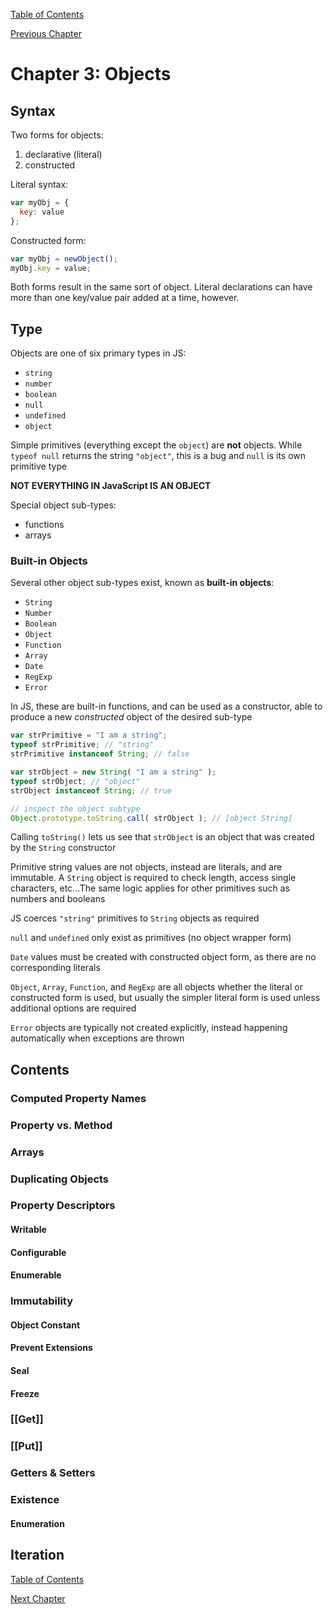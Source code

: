 [Table of Contents](_toc.md)

[Previous Chapter](ch2.md)

# Chapter 3: Objects #

## Syntax ##
Two forms for objects:
1. declarative (literal)
2. constructed

Literal syntax:
```js
var myObj = {
  key: value
};
```

Constructed form:
```js
var myObj = newObject();
myObj.key = value;
```

Both forms result in the same sort of object.  Literal declarations can
have more than one key/value pair added at a time, however.

## Type ##
Objects are one of six primary types in JS:
- `string`
- `number`
- `boolean`
- `null`
- `undefined`
- `object`

Simple primitives (everything except the `object`) are **not** objects.
While `typeof null` returns the string `"object"`, this is a bug and `null`
is its own primitive type

**NOT EVERYTHING IN JavaScript IS AN OBJECT**

Special object sub-types:
- functions
- arrays

### Built-in Objects ###
Several other object sub-types exist, known as **built-in objects**:
- `String`
- `Number`
- `Boolean`
- `Object`
- `Function`
- `Array`
- `Date`
- `RegExp`
- `Error`

In JS, these are built-in functions, and can be used as a constructor, able
to produce a new *constructed* object of the desired sub-type

```js
var strPrimitive = "I am a string";
typeof strPrimitive; // "string"
strPrimitive instanceof String; // false

var strObject = new String( "I am a string" );
typeof strObject; // "object"
strObject instanceof String; // true

// inspect the object subtype
Object.prototype.toString.call( strObject ); // [object String]
```

Calling `toString()` lets us see that `strObject` is an object that was created
by the `String` constructor

Primitive string values are not objects, instead are literals, and are 
immutable.  A `String` object is required to check length, access single 
characters, etc...The same logic applies for other primitives such as numbers
and booleans

JS coerces `"string"` primitives to `String` objects as required

`null` and `undefined` only exist as primitives (no object wrapper form)

`Date` values must be created with constructed object form, as there are no
corresponding literals

`Object`, `Array`, `Function`, and `RegExp` are all objects whether the literal
or constructed form is used, but usually the simpler literal form is used
unless additional options are required

`Error` objects are typically not created explicitly, instead happening 
automatically when exceptions are thrown

## Contents ##

### Computed Property Names ###

### Property vs. Method ###

### Arrays ###

### Duplicating Objects ###

### Property Descriptors ###

#### Writable ####

#### Configurable ####

#### Enumerable ####

### Immutability ###

#### Object Constant ####

#### Prevent Extensions ####

#### Seal ####

#### Freeze ####

### [[Get]] ###

### [[Put]] ###

### Getters & Setters ###

### Existence ###

#### Enumeration ####

## Iteration ##

[Table of Contents](_toc.md)

[Next Chapter](ch4.md)
